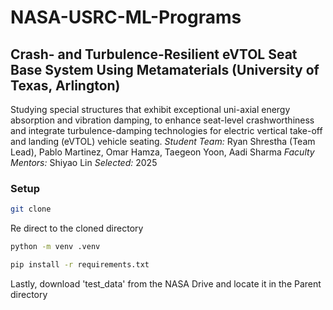 # NASA-USRC-ML-Programs
## Crash- and Turbulence-Resilient eVTOL Seat Base System Using Metamaterials (University of Texas, Arlington)
Studying special structures that exhibit exceptional uni-axial energy absorption and vibration damping, to enhance seat-level crashworthiness and integrate turbulence-damping technologies for electric vertical take-off and landing (eVTOL) vehicle seating.
*Student Team:* Ryan Shrestha (Team Lead), Pablo Martinez, Omar Hamza, Taegeon Yoon, Aadi Sharma
*Faculty Mentors:* Shiyao Lin
*Selected:* 2025

### Setup
```bash
git clone 
```

Re direct to the cloned directory

```bash
python -m venv .venv
```

```bash
pip install -r requirements.txt
```

Lastly, download 'test_data' from the NASA Drive and locate it in the Parent directory
